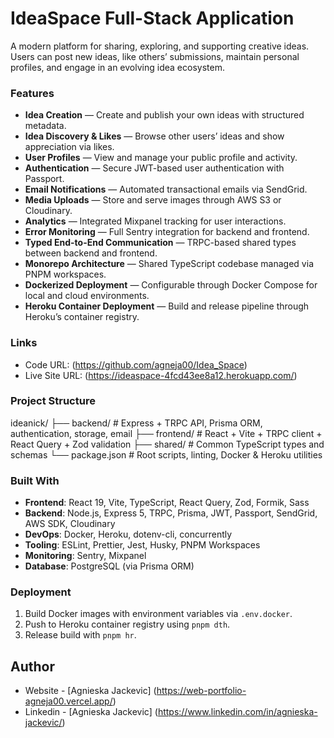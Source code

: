 # IdeaSpace Full-Stack Application

A modern platform for sharing, exploring, and supporting creative ideas. Users can post new ideas, like others’ submissions, maintain personal profiles, and engage in an evolving idea ecosystem.

### Features

- **Idea Creation** — Create and publish your own ideas with structured metadata.
- **Idea Discovery & Likes** — Browse other users’ ideas and show appreciation via likes.
- **User Profiles** — View and manage your public profile and activity.
- **Authentication** — Secure JWT-based user authentication with Passport.
- **Email Notifications** — Automated transactional emails via SendGrid.
- **Media Uploads** — Store and serve images through AWS S3 or Cloudinary.
- **Analytics** — Integrated Mixpanel tracking for user interactions.
- **Error Monitoring** — Full Sentry integration for backend and frontend.
- **Typed End-to-End Communication** — TRPC-based shared types between backend and frontend.
- **Monorepo Architecture** — Shared TypeScript codebase managed via PNPM workspaces.
- **Dockerized Deployment** — Configurable through Docker Compose for local and cloud environments.
- **Heroku Container Deployment** — Build and release pipeline through Heroku’s container registry.

### Links

- Code URL: (https://github.com/agneja00/Idea_Space)
- Live Site URL: (https://ideaspace-4fcd43ee8a12.herokuapp.com/)

### Project Structure

ideanick/
├── backend/ # Express + TRPC API, Prisma ORM, authentication, storage, email
├── frontend/ # React + Vite + TRPC client + React Query + Zod validation
├── shared/ # Common TypeScript types and schemas
└── package.json # Root scripts, linting, Docker & Heroku utilities

### Built With

- **Frontend**: React 19, Vite, TypeScript, React Query, Zod, Formik, Sass
- **Backend**: Node.js, Express 5, TRPC, Prisma, JWT, Passport, SendGrid, AWS SDK, Cloudinary
- **DevOps**: Docker, Heroku, dotenv-cli, concurrently
- **Tooling**: ESLint, Prettier, Jest, Husky, PNPM Workspaces
- **Monitoring**: Sentry, Mixpanel
- **Database**: PostgreSQL (via Prisma ORM)

### Deployment

1. Build Docker images with environment variables via `.env.docker`.
2. Push to Heroku container registry using `pnpm dth`.
3. Release build with `pnpm hr`.

## Author

- Website - [Agnieska Jackevic] (https://web-portfolio-agneja00.vercel.app/)
- Linkedin - [Agnieska Jackevic] (https://www.linkedin.com/in/agnieska-jackevic/)
